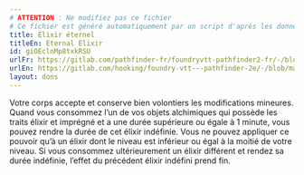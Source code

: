 ```yaml
---
# ATTENTION : Ne modifiez pas ce fichier
# Ce fichier est généré automatiquement par un script d'après les données du module Foundry VTT officiel et de sa traduction
title: Élixir éternel
titleEn: Eternal Elixir
id: giOEclnMp8txkRSU
urlFr: https://gitlab.com/pathfinder-fr/foundryvtt-pathfinder2-fr/-/blob/master/data/feats/giOEclnMp8txkRSU.htm
urlEn: https://gitlab.com/hooking/foundry-vtt---pathfinder-2e/-/blob/master/packs/data/feats.db/eternal-elixir.json
layout: dons
---
```

Votre corps accepte et conserve bien volontiers les modifications mineures. Quand vous consommez l’un de vos objets alchimiques qui possède les traits élixir et imprégné et a une durée supérieure ou égale à 1 minute, vous pouvez rendre la durée de cet élixir indéfinie. Vous ne pouvez appliquer ce pouvoir qu’à un élixir dont le niveau est inférieur ou égal à la moitié de votre niveau. Si vous consommez ultérieurement un élixir différent et rendez sa durée indéfinie, l’effet du précédent élixir indéfini prend fin.
